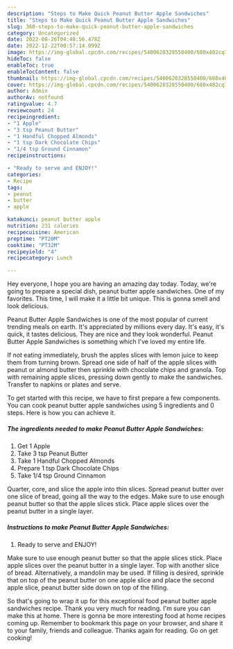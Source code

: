 ```yaml
---
description: "Steps to Make Quick Peanut Butter Apple Sandwiches"
title: "Steps to Make Quick Peanut Butter Apple Sandwiches"
slug: 360-steps-to-make-quick-peanut-butter-apple-sandwiches
category: Uncategorized
date: 2022-08-26T04:48:56.478Z
date: 2022-12-22T00:57:14.099Z
image: https://img-global.cpcdn.com/recipes/5400620328550400/680x482cq70/peanut-butter-apple-sandwiches-recipe-main-photo.jpg
hideToc: false
enableToc: true
enableTocContent: false
thumbnail: https://img-global.cpcdn.com/recipes/5400620328550400/680x482cq70/peanut-butter-apple-sandwiches-recipe-main-photo.jpg
cover: https://img-global.cpcdn.com/recipes/5400620328550400/680x482cq70/peanut-butter-apple-sandwiches-recipe-main-photo.jpg
author: Admin
authorAv: notfound
ratingvalue: 4.7
reviewcount: 24
recipeingredient:
- "1 Apple"
- "3 tsp Peanut Butter"
- "1 Handful Chopped Almonds"
- "1 tsp Dark Chocolate Chips"
- "1/4 tsp Ground Cinnamon"
recipeinstructions:

- "Ready to serve and ENJOY!"
categories:
- Recipe
tags:
- peanut
- butter
- apple

katakunci: peanut butter apple 
nutrition: 231 calories
recipecuisine: American
preptime: "PT20M"
cooktime: "PT32M"
recipeyield: "4"
recipecategory: Lunch

---
```



Hey everyone, I hope you are having an amazing day today. Today, we're going to prepare a special dish, peanut butter apple sandwiches. One of my favorites. This time, I will make it a little bit unique. This is gonna smell and look delicious.

Peanut Butter Apple Sandwiches is one of the most popular of current trending meals on earth. It's appreciated by millions every day. It's easy, it's quick, it tastes delicious. They are nice and they look wonderful. Peanut Butter Apple Sandwiches is something which I've loved my entire life.

If not eating immediately, brush the apples slices with lemon juice to keep them from turning brown. Spread one side of half of the apple slices with peanut or almond butter then sprinkle with chocolate chips and granola. Top with remaining apple slices, pressing down gently to make the sandwiches. Transfer to napkins or plates and serve.


To get started with this recipe, we have to first prepare a few components. You can cook peanut butter apple sandwiches using 5 ingredients and 0 steps. Here is how you can achieve it.

<!--inarticleads1-->

##### The ingredients needed to make Peanut Butter Apple Sandwiches:

1. Get 1 Apple
1. Take 3 tsp Peanut Butter
1. Take 1 Handful Chopped Almonds
1. Prepare 1 tsp Dark Chocolate Chips
1. Take 1/4 tsp Ground Cinnamon


Quarter, core, and slice the apple into thin slices. Spread peanut butter over one slice of bread, going all the way to the edges. Make sure to use enough peanut butter so that the apple slices stick. Place apple slices over the peanut butter in a single layer. 

<!--inarticleads2-->

##### Instructions to make Peanut Butter Apple Sandwiches:


1. Ready to serve and ENJOY!

Make sure to use enough peanut butter so that the apple slices stick. Place apple slices over the peanut butter in a single layer. Top with another slice of bread. Alternatively, a mandolin may be used. If filling is desired, sprinkle that on top of the peanut butter on one apple slice and place the second apple slice, peanut butter side down on top of the filling. 

So that's going to wrap it up for this exceptional food peanut butter apple sandwiches recipe. Thank you very much for reading. I'm sure you can make this at home. There is gonna be more interesting food at home recipes coming up. Remember to bookmark this page on your browser, and share it to your family, friends and colleague. Thanks again for reading. Go on get cooking!
